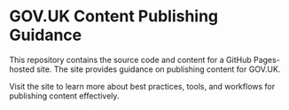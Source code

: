 # GOV.UK Content Publishing Guidance

This repository contains the source code and content for a GitHub Pages-hosted site. The site provides guidance on publishing content for GOV.UK.

Visit the site to learn more about best practices, tools, and workflows for publishing content effectively.
